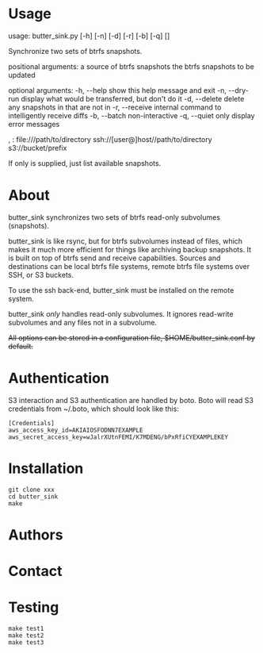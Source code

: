 # Usage

usage: butter_sink.py [-h] [-n] [-d] [-r] [-b] [-q] [<src>] <dst>

Synchronize two sets of btrfs snapshots.

positional arguments:
  <src>          a source of btrfs snapshots
  <dst>          the btrfs snapshots to be updated

optional arguments:
  -h, --help     show this help message and exit
  -n, --dry-run  display what would be transferred, but don't do it
  -d, --delete   delete any snapshots in <dst> that are not in <src>
  -r, --receive  internal command to intelligently receive diffs
  -b, --batch    non-interactive
  -q, --quiet    only display error messages

<src>, <dst>:   file:///path/to/directory
                ssh://[user@]host//path/to/directory
                s3://bucket/prefix

If only <dst> is supplied, just list available snapshots.

# About

butter_sink synchronizes two sets of btrfs read-only subvolumes (snapshots).

butter_sink is like rsync, but for btrfs subvolumes instead of files, which
makes it much more efficient for things like archiving backup snapshots.  It is
built on top of btrfs send and receive capabilities.  Sources and destinations
can be local btrfs file systems, remote btrfs file systems over SSH, or S3 buckets.

To use the ssh back-end, butter_sink must be installed on the remote system.

butter_sink *only* handles read-only subvolumes.  It ignores read-write subvolumes and any files not in a subvolume.

<del>All options can be stored in a configuration file, $HOME/butter_sink.conf by default.</del>

# Authentication

S3 interaction and S3 authentication are handled by boto.  Boto will read S3 credentials from ~/.boto, which should look like this:

	[Credentials]
	aws_access_key_id=AKIAIOSFODNN7EXAMPLE
	aws_secret_access_key=wJalrXUtnFEMI/K7MDENG/bPxRfiCYEXAMPLEKEY

# Installation

	git clone xxx
	cd butter_sink
	make

# Authors

# Contact

# Testing

    make test1
    make test2
    make test3

